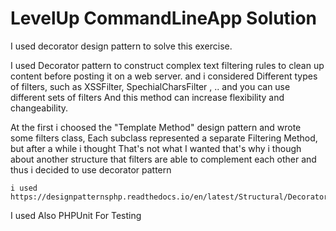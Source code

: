 # LevelUp CommandLineApp Solution

I used decorator design pattern to solve this exercise.

I used Decorator pattern to construct complex text filtering rules
to clean up content before posting it on a web server. 
and i considered Different types of filters, such as XSSFilter, SpechialCharsFilter , ..
and you can use different sets of filters And this method can increase flexibility and changeability.

At the first i choosed the "Template Method" design pattern and wrote some filters class,
Each subclass represented a separate Filtering Method, 
but after a while i thought That's not what I wanted that's why 
i though about another structure that filters are able to complement each other and thus i decided to use decorator pattern

    i used https://designpatternsphp.readthedocs.io/en/latest/Structural/Decorator/README.html

I used Also PHPUnit For Testing